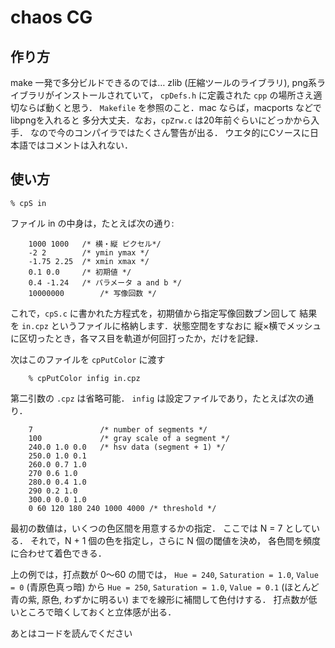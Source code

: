 # chaos CG 

## 作り方

make 一発で多分ビルドできるのでは…
zlib (圧縮ツールのライブラリ), png系ライブラリがインストールされていて，
`cpDefs.h` に定義された `cpp` の場所さえ適切ならば動くと思う．
`Makefile` を参照のこと．mac ならば，macports などでlibpngを入れると
多分大丈夫．なお，`cpZrw.c` は20年前ぐらいにどっかから入手．
なので今のコンパイラではたくさん警告が出る．
ウエタ的にCソースに日本語ではコメントは入れない．

## 使い方

```Shell:打点計算
% cpS in 
```

ファイル in の中身は，たとえば次の通り:

```plaintext: 
    1000 1000   /* 横・縦 ピクセル*/
    -2 2        /* ymin ymax */
    -1.75 2.25  /* xmin xmax */
    0.1 0.0     /* 初期値 */
    0.4 -1.24   /* パラメータ a and b */
    10000000		/* 写像回数 */
```

これで，`cpS.c` に書かれた方程式を，初期値から指定写像回数ブン回して
結果を `in.cpz` というファイルに格納します．状態空間をすなおに
縦×横でメッシュに区切ったとき，各マス目を軌道が何回打ったか，だけを記録．

次はこのファイルを `cpPutColor` に渡す

```
    % cpPutColor infig in.cpz 
```

第二引数の `.cpz` は省略可能．
`infig` は設定ファイルであり，たとえば次の通り．

```
    7				/* number of segments */
    100				/* gray scale of a segment */
    240.0 1.0 0.0	/* hsv data (segment + 1) */
    250.0 1.0 0.1
    260.0 0.7 1.0
    270 0.6 1.0
    280.0 0.4 1.0
    290 0.2 1.0
    300.0 0.0 1.0
    0 60 120 180 240 1000 4000 /* threshold */
```

最初の数値は，いくつの色区間を用意するかの指定．
ここでは N = 7 としている．
それで，N + 1 個の色を指定し，さらに N 個の閾値を決め，
各色間を頻度に合わせて着色できる．

上の例では，打点数が 0〜60 の間では，
`Hue = 240`, `Saturation = 1.0`, `Value = 0` (青原色真っ暗) から
`Hue = 250`, `Saturation = 1.0`, `Value = 0.1`
(ほとんど青の紫, 原色, わずかに明るい) 
までを線形に補間して色付けする．
打点数が低いところで暗くしておくと立体感が出る．

あとはコードを読んでください
